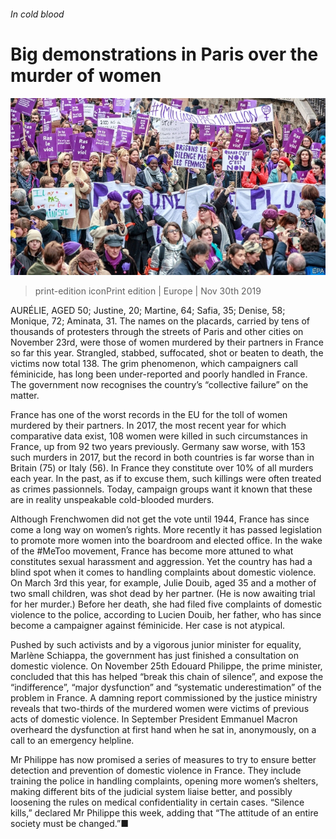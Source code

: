 ###### In cold blood

# Big demonstrations in Paris over the murder of women 

![image](images/20191130_EUP002_0.jpg) 

> print-edition iconPrint edition | Europe | Nov 30th 2019 

AURÉLIE, AGED 50; Justine, 20; Martine, 64; Safia, 35; Denise, 58; Monique, 72; Aminata, 31. The names on the placards, carried by tens of thousands of protesters through the streets of Paris and other cities on November 23rd, were those of women murdered by their partners in France so far this year. Strangled, stabbed, suffocated, shot or beaten to death, the victims now total 138. The grim phenomenon, which campaigners call féminicide, has long been under-reported and poorly handled in France. The government now recognises the country’s “collective failure” on the matter. 

France has one of the worst records in the EU for the toll of women murdered by their partners. In 2017, the most recent year for which comparative data exist, 108 women were killed in such circumstances in France, up from 92 two years previously. Germany saw worse, with 153 such murders in 2017, but the record in both countries is far worse than in Britain (75) or Italy (56). In France they constitute over 10% of all murders each year. In the past, as if to excuse them, such killings were often treated as crimes passionnels. Today, campaign groups want it known that these are in reality unspeakable cold-blooded murders. 

Although Frenchwomen did not get the vote until 1944, France has since come a long way on women’s rights. More recently it has passed legislation to promote more women into the boardroom and elected office. In the wake of the #MeToo movement, France has become more attuned to what constitutes sexual harassment and aggression. Yet the country has had a blind spot when it comes to handling complaints about domestic violence. On March 3rd this year, for example, Julie Douib, aged 35 and a mother of two small children, was shot dead by her partner. (He is now awaiting trial for her murder.) Before her death, she had filed five complaints of domestic violence to the police, according to Lucien Douib, her father, who has since become a campaigner against féminicide. Her case is not atypical. 

Pushed by such activists and by a vigorous junior minister for equality, Marlène Schiappa, the government has just finished a consultation on domestic violence. On November 25th Edouard Philippe, the prime minister, concluded that this has helped “break this chain of silence”, and expose the “indifference”, “major dysfunction” and “systematic underestimation” of the problem in France. A damning report commissioned by the justice ministry reveals that two-thirds of the murdered women were victims of previous acts of domestic violence. In September President Emmanuel Macron overheard the dysfunction at first hand when he sat in, anonymously, on a call to an emergency helpline. 

Mr Philippe has now promised a series of measures to try to ensure better detection and prevention of domestic violence in France. They include training the police in handling complaints, opening more women’s shelters, making different bits of the judicial system liaise better, and possibly loosening the rules on medical confidentiality in certain cases. “Silence kills,” declared Mr Philippe this week, adding that “The attitude of an entire society must be changed.”■ 

